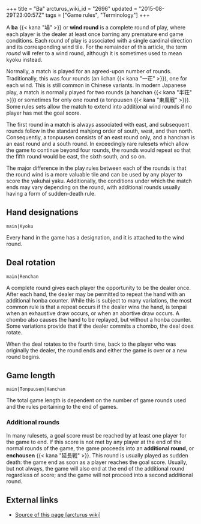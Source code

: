 +++
title = "Ba"
arcturus_wiki_id = "2696"
updated = "2015-08-29T23:00:57Z"
tags = ["Game rules", "Terminology"]
+++

A **ba** {{< kana "場" >}} or **wind round** is a complete round of play, where each player is the
dealer at least once barring any premature end game conditions. Each round of play is associated
with a single cardinal direction and its corresponding wind tile. For the remainder of this article,
the term _round_ will refer to a wind round, although it is sometimes used to mean kyoku instead.

Normally, a match is played for an agreed-upon number of rounds. Traditionally, this was four rounds
(an iichan {{< kana "一荘" >}}), one for each wind. This is still common in Chinese variants. In
modern Japanese play, a match is normally played for two rounds (a hanchan {{< kana "半荘" >}}) or
sometimes for only one round (a tonpuusen {{< kana "東風戦" >}}). Some rules sets allow the match to
extend into additional wind rounds if no player has met the goal score.

The first round in a match is always associated with east, and subsequent rounds follow in the
standard mahjong order of south, west, and then north. Consequently, a tonpuusen consists of an east
round only, and a hanchan is an east round and a south round. In exceedingly rare rulesets which
allow the game to continue beyond four rounds, the rounds would repeat so that the fifth round would
be east, the sixth south, and so on.

The major difference in the play rules between each of the rounds is that the round wind is a more
valuable tile and can be used by any player to score the yakuhai yaku. Additionally, the conditions
under which the match ends may vary depending on the round, with additional rounds usually having a
form of sudden-death rule.

## Hand designations

`main|Kyoku`

Every hand in the game has a designation, and it is attached to the wind round.

## Deal rotation

`main|Renchan`

A complete round gives each player the opportunity to be the dealer once. After each hand, the
dealer may be permitted to repeat the hand with an additional honba counter. While this is subject
to many variations, the most common rule is that a repeat occurs if the dealer wins the hand, is
tenpai when an exhaustive draw occurs, or when an abortive draw occurs. A chombo also causes the
hand to be replayed, but without a honba counter. Some variations provide that if the dealer commits
a chombo, the deal does rotate.

When the deal rotates to the fourth time, back to the player who was originally the dealer, the
round ends and either the game is over or a new round begins.

## Game length

`main|Tonpuusen|Hanchan`

The total game length is dependent on the number of game rounds used and the rules pertaining to the
end of games.

### Additional rounds

In many rulesets, a goal score must be reached by at least one player for the game to end. If this
score is not met by any player at the end of the normal rounds of the game, the game proceeds into
an **additional round**, or **enchousen** {{< kana "延長戦" >}}. This round is usually played as
sudden death: the game end as soon as a player reaches the goal score. Usually, but not always, the
game will also end at the end of the additional round regardless of score; and the game will not
proceed into a second additional round.

## External links

- [Source of this page [arcturus wiki]](http://arcturus.su/wiki/Ba)
